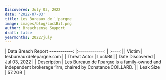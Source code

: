 ```yaml
---
Discovered: July 03, 2022
date: '2022-07-03'
title: Les Bureaux de l'pargne
image: images/blog/LockBit.png
author: Breachsense Support
draft: false
yearmonths: 2022/july
---
```



| Data Breach Report
------------:     |:-------------:    | :-----:|
| Victim      | lesbureauxdelepargne.com      | 
| Threat Actor      | LockBit      | 
| Date Discovered      | Jul 03, 2022      | 
| Description      | Les Bureaux de l'pargne is a family-owned and independent brokerage firm, chaired by Constance COILLARD.      | 
| Leak Size      | 57.2GB      | 

